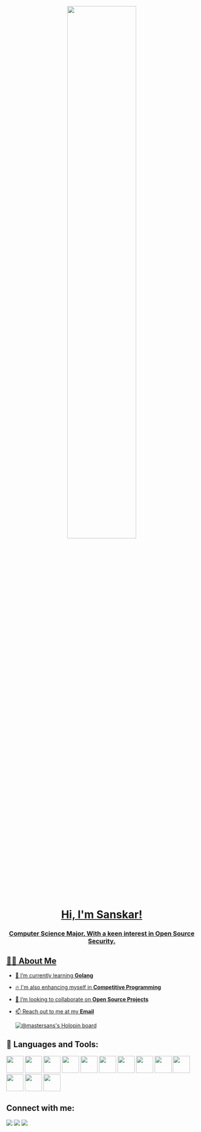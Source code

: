 <a href="#"><p align = "center"><img align = "middle" width="60%" height="auto" src="https://64.media.tumblr.com/b7d4d1a6621ad42b6fed1ebc1a39cd9e/tumblr_inline_pbfze0eHAs1rqrjnu_540.gifv"></p>

<h1 align="center">Hi, I'm Sanskar!
<h3 align="center">Computer Science Major, With a keen interest in Open Source Security.</h3>

 ## 🙋‍♂️ About Me


- 🌱 I’m currently learning **Golang** 
 
- 🔥 I'm also enhancing myself in **Competitive Programming**

- 👯 I’m looking to collaborate on **Open Source Projects** 

- 📫 Reach out to me at my **<a href="mailto:sanskarsharma3110@gmail.com">Email</a>**
  
  [![@mastersans's Holopin board](https://holopin.me/mastersans)](https://holopin.io/@mastersans)

 
## 🚀 Languages and Tools:

<p align="left"> 
   <img src="https://img.icons8.com/color/96/000000/python--v1.png" width=45 height=45></img>
   <img src="https://img.icons8.com/color/96/000000/javascript.png" width=45 height=45></img>
   <img src="https://img.icons8.com/color/96/000000/c-plus-plus-logo.png" width=45 height=45></img>
   <img src="https://img.icons8.com/color/96/000000/c-programming.png" width=45 height=45></img>
   <img src="https://img.icons8.com/color/96/000000/html-5.png" width=45 height=45></img>
   <img src="https://go.dev/blog/go-brand/Go-Logo/PNG/Go-Logo_LightBlue.png" width=45 height=45></img>
   <img src="https://img.icons8.com/color/96/000000/mysql-logo.png" width=45 height=45></img>
   <img src="https://img.icons8.com/color/96/000000/git.png" width=45 height=45></img>
   <img src="https://img.icons8.com/material-outlined/96/ffffff/github.png" width=45 height=45></img>
   <img src="https://img.icons8.com/color/96/000000/ubuntu--v1.png" width=45 height=45></img>
   <img src="https://img.icons8.com/color/96/000000/material-ui.png" width=45 height=45></img>
   <img src="https://img.icons8.com/color/48/000000/figma--v1.png"width=45 height=45/>
   <img src="https://upload.wikimedia.org/wikipedia/commons/9/9a/Visual_Studio_Code_1.35_icon.svg" width=45 height=45 />
   
</p>

## Connect with me:
<p align="left">

<a href = "https://www.linkedin.com/in/sanskar-sharma-24baa5227/"><img src="https://img.icons8.com/fluent/48/000000/linkedin.png"/></a>
<a href = "https://twitter.com/sanskarshrm"><img src="https://img.icons8.com/fluent/48/000000/twitter.png"/></a>
<a href = "https://leetcode.com/sanskarshrm/"><img src="https://img.icons8.com/external-tal-revivo-shadow-tal-revivo/48/external-level-up-your-coding-skills-and-quickly-land-a-job-logo-shadow-tal-revivo.png"/>


</p>
 
